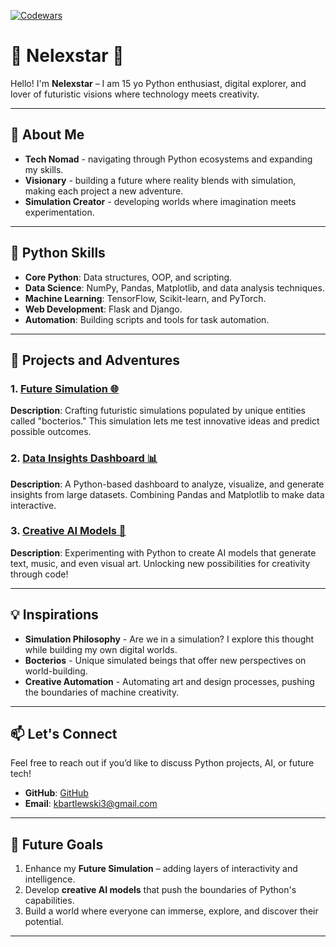 

[![Codewars](https://www.codewars.com/p/XYzLzTxvHa.png)](https://www.codewars.com/users/NelexstarMain)




# 🌟 Nelexstar 🌟

Hello! I'm **Nelexstar** – I am 15 yo Python enthusiast, digital explorer, and lover of futuristic visions where technology meets creativity.

---

## 👾 About Me
- **Tech Nomad** - navigating through Python ecosystems and expanding my skills.
- **Visionary** - building a future where reality blends with simulation, making each project a new adventure.
- **Simulation Creator** - developing worlds where imagination meets experimentation.

---

## 🚀 Python Skills
- **Core Python**: Data structures, OOP, and scripting.
- **Data Science**: NumPy, Pandas, Matplotlib, and data analysis techniques.
- **Machine Learning**: TensorFlow, Scikit-learn, and PyTorch.
- **Web Development**: Flask and Django.
- **Automation**: Building scripts and tools for task automation.

---

## 🌌 Projects and Adventures
### 1. [Future Simulation 🌐](#)
   **Description**: Crafting futuristic simulations populated by unique entities called "bocterios." This simulation lets me test innovative ideas and predict possible outcomes.

### 2. [Data Insights Dashboard 📊](#)
   **Description**: A Python-based dashboard to analyze, visualize, and generate insights from large datasets. Combining Pandas and Matplotlib to make data interactive.

### 3. [Creative AI Models 🤖](#)
   **Description**: Experimenting with Python to create AI models that generate text, music, and even visual art. Unlocking new possibilities for creativity through code!

---

## 💡 Inspirations
- **Simulation Philosophy** - Are we in a simulation? I explore this thought while building my own digital worlds.
- **Bocterios** - Unique simulated beings that offer new perspectives on world-building.
- **Creative Automation** - Automating art and design processes, pushing the boundaries of machine creativity.

---

## 📫 Let's Connect
Feel free to reach out if you’d like to discuss Python projects, AI, or future tech!
- **GitHub**: [GitHub](https://github.com/NelexstarMain)
- **Email**: [kbartlewski3@gmail.com ](mailto:kbartlewski3@gmail.com)

---

## 🌱 Future Goals
1. Enhance my **Future Simulation** – adding layers of interactivity and intelligence.
2. Develop **creative AI models** that push the boundaries of Python's capabilities.
3. Build a world where everyone can immerse, explore, and discover their potential.

---
